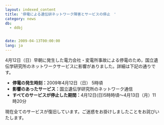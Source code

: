 ```yaml
---
layout: indexed_content
title: '停電による遺伝研ネットワーク障害とサービスの停止　'
category: news
db:
  - ddbj


date: 2009-04-13T00:00:00
lang: ja
---
```


<html>4月12日（日）早朝に発生した電力会社・変電所事故による停電のため，国立遺伝学研究所のネットワークサービスに影響がありました。詳細は下記の通りです。

<ul>
    <li><b>停電の発生時刻：</b>2009年4月12日（日） 5時頃</li>
    <li><b>影響のあったサービス：</b>国立遺伝学研究所のネットワーク通信</li>
    <li><b>すべてのサービスが停止した期間：</b>4月12日(日)5時時頃～4月13日（月）11時20分</li>
</ul>

<p> 現在全てのサービスが復旧しています。ご迷惑をお掛けしましたことをお詫びいたします。</p>
</html>
